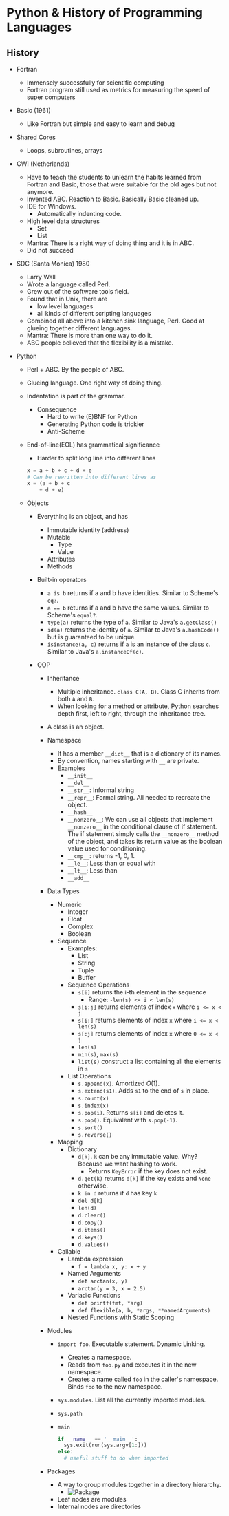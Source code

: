 # Python & History of Programming Languages

## History

* Fortran
  * Immensely successfully for scientific computing
  * Fortran program still used as metrics for measuring the speed of super computers
* Basic (1961)
  * Like Fortran but simple and easy to learn and debug
* Shared Cores
  * Loops, subroutines, arrays
* CWI (Netherlands)
  * Have to teach the students to unlearn the habits learned from Fortran and Basic, those that were suitable for the old ages but not anymore.
  * Invented ABC. Reaction to Basic. Basically Basic cleaned up.
  * IDE for Windows.
    * Automatically indenting code.
  * High level data structures
    * Set
    * List
  * Mantra: There is a right way of doing thing and it is in ABC.
  * Did not succeed
* SDC (Santa Monica) 1980
  * Larry Wall
  * Wrote a language called Perl.
  * Grew out of the software tools field.
  * Found that in Unix, there are
    * low level languages
    * all kinds of different scripting languages
  * Combined all above into a kitchen sink language, Perl. Good at glueing together different languages.
  * Mantra: There is more than one way to do it.
  * ABC people believed that the flexibility is a mistake.
* Python

  * Perl + ABC. By the people of ABC.
  * Glueing language. One right way of doing thing.
  * Indentation is part of the grammar.
    * Consequence
      * Hard to write (E)BNF for Python
      * Generating Python code is trickier
      * Anti-Scheme
  * End-of-line(EOL) has grammatical significance

    * Harder to split long line into different lines

    ```Python
    x = a + b + c + d + e
    # Can be rewritten into different lines as
    x = (a + b + c
        + d + e)
    ```

  * Objects

    * Everything is an object, and has
      * Immutable identity (address)
      * Mutable
        * Type
        * Value
      * Attributes
      * Methods
    * Built-in operators
      * `a is b` returns if a and b have identities. Similar to Scheme's `eq?`.
      * `a == b` returns if a and b have the same values. Similar to Scheme's `equal?`.
      * `type(a)` returns the type of `a`. Similar to Java's `a.getClass()`
      * `id(a)` returns the identity of `a`. Similar to Java's `a.hashCode()` but is guaranteed to be unique.
      * `isinstance(a, c)` returns if `a` is an instance of the class `c`. Similar to Java's `a.instanceOf(c)`.
    * OOP

      * Inheritance
        * Multiple inheritance. `class C(A, B)`. Class C inherits from both `A` and `B`.
        * When looking for a method or attribute, Python searches depth first, left to right, through the inheritance tree.
      * A class is an object.
      * Namespace
        * It has a member `__dict__` that is a dictionary of its names.
        * By convention, names starting with `__` are private.
        * Examples
          * `__init__`
          * `__del__`
          * `__str__`: Informal string
          * `__repr__`: Formal string. All needed to recreate the object.
          * `__hash__`
          * `__nonzero__`: We can use all objects that implement `__nonzero__` in the conditional clause of if statement. The if statement simply calls the `__nonzero__` method of the object, and takes its return value as the boolean value used for conditioning.
          * `__cmp__`: returns -1, 0, 1.
          * `__le__`: Less than or equal with
          * `__lt__`: Less than
          * `__add__`
      * Data Types
        * Numeric
          * Integer
          * Float
          * Complex
          * Boolean
        * Sequence
          * Examples:
            * List
            * String
            * Tuple
            * Buffer
          * Sequence Operations
            * `s[i]` returns the i-th element in the sequence
              * Range: `-len(s) <= i < len(s)`
            * `s[i:j]` returns elements of index `x` where `i <= x < j`
            * `s[i:]` returns elements of index `x` where `i <= x < len(s)`
            * `s[:j]` returns elements of index `x` where `0 <= x < j`
            * `len(s)`
            * `min(s)`, `max(s)`
            * `list(s)` construct a list containing all the elements in `s`
          * List Operations
            * `s.append(x)`. Amortized $O(1)$.
            * `s.extend(s1)`. Adds `s1` to the end of `s` in place.
            * `s.count(x)`
            * `s.index(x)`
            * `s.pop(i)`. Returns `s[i]` and deletes it.
            * `s.pop()`. Equivalent with `s.pop(-1)`.
            * `s.sort()`
            * `s.reverse()`
        * Mapping
          * Dictionary
            * `d[k]`. `k` can be any immutable value. Why? Because we want hashing to work.
              * Returns `KeyError` if the key does not exist.
            * `d.get(k)` returns `d[k]` if the key exists and `None` otherwise.
            * `k in d` returns if `d` has key `k`
            * `del d[k]`
            * `len(d)`
            * `d.clear()`
            * `d.copy()`
            * `d.items()`
            * `d.keys()`
            * `d.values()`
        * Callable
          * Lambda expression
            * `f = lambda x, y: x + y`
          * Named Arguments
            * `def arctan(x, y)`
            * `arctan(y = 3, x = 2.5)`
          * Variadic Functions
            * `def printf(fmt, *arg)`
            * `def flexible(a, b, *args, **namedArguments)`
          * Nested Functions with Static Scoping
      * Modules

        * `import foo`. Executable statement. Dynamic Linking.
          * Creates a namespace.
          * Reads from `foo.py` and executes it in the new namespace.
          * Creates a name called `foo` in the caller's namespace. Binds `foo` to the new namespace.
        * `sys.modules`. List all the currently imported modules.
        * `sys.path`
        * `main`

          ```python
          if __name__ == '__main__':
            sys.exit(run(sys.argv[1:]))
          else:
            # useful stuff to do when imported
          ```

      * Packages
        * A way to group modules together in a directory hierarchy.
          * ![Package](https://cdn.programiz.com/sites/tutorial2program/files/PackageModuleStructure.jpg)
        * Leaf nodes are modules
        * Internal nodes are directories
